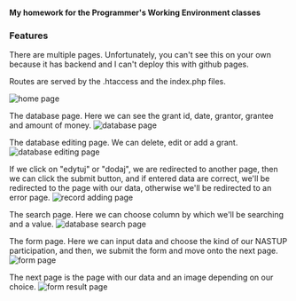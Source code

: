 #### My homework for the Programmer's Working Environment classes

### Features

There are multiple pages.
Unfortunately, you can't see this on your own
because it has backend and I can't
deploy this with github pages. 

Routes are served by the .htaccess and the index.php files.

![home page](@/index.jpg)

The database page. Here we can see
the grant id, date, grantor, grantee and amount of money.
![database page](@/db.jpg)

The database editing page. We can delete, edit or add a grant.
![database editing page](@/edit-db.jpg)

If we click on "edytuj" or "dodaj", we are redirected to another page,
then we can click the submit button, and if entered data are correct,
we'll be redirected to the page with our data, otherwise we'll
be redirected to an error page.
![record adding page](@/add-db.jpg)

The search page. Here we can choose column by which we'll be searching
and a value.
![database search page](@/search-db.jpg)

The form page. Here we can input data and choose
the kind of our NASTUP participation,
and then, we submit the form and move onto
the next page.
![form page](@/form.jpg)

The next page is the page with our data and an image depending on our choice.
![form result page](@/form-result.jpg)